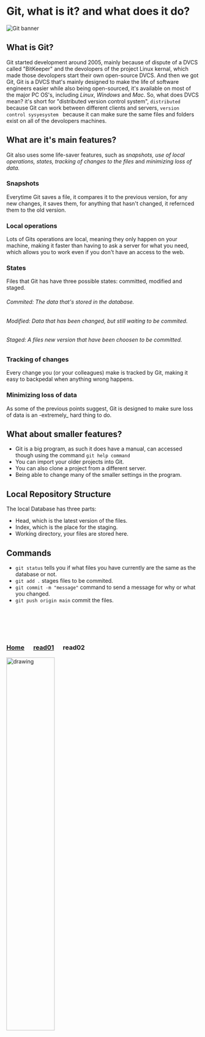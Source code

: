 # Git, what is it? and what does it do?
![Git banner](https://miro.medium.com/max/800/0*XMMzxGh9or2Vbikv.png)
## What is Git?
Git started development around 2005, mainly because of dispute of a DVCS called "BitKeeper" and the devolopers of the project Linux kernal, which made those devolopers start their own open-source DVCS.
And then we got Git, Git is a DVCS that's mainly designed to make the life of software engineers easier while also being open-sourced, it's available on most of the major PC OS's, including _Linux_, _Windows_ and _Mac_.
So, what does DVCS mean? it's short for "distributed version control system", `distributed` because Git can work between different clients and servers, `version control sysyesystem ` because it can make sure the same files and folders exist on all of the devolopers machines.

## What are it's main features?
Git also uses some life-saver features, such as _snapshots, use of local operations, states, tracking of changes to the files_ and _minimizing loss of data._
### Snapshots
Everytime Git saves a file, it compares it to the previous version, for any new changes, it saves them, for anything that hasn't changed, it refernced them to the old version.
### Local operations
Lots of Gits operations are local, meaning they only happen on your machine, making it faster than having to ask a server for what you need, which allows you to work even if you don't have an access to the web.
### States
Files that Git has have three possible states: committed, modified and staged.
###### Commited: The data that's stored in the database.
###### Modified: Data that has been changed, but still waiting to be commited.
###### Staged: A files new version that have been choosen to be committed.
### Tracking of changes
Every change you (or your colleagues) make is tracked by Git, making it easy to backpedal when anything wrong happens.
### Minimizing loss of data
As some of the previous points suggest, Git is designed to make sure loss of data is an -extremely_ hard thing to do. 
## What about smaller features?
- Git is a big program, as such it does have a manual, can accessed though using the command `git help command` 
- You can import your older projects into Git.
- You can also clone a project from a different server.
- Being able to change many of the smaller settings in the program.
## Local Repository Structure
The local Database has three parts:
- Head, which is the latest version of the files.
- Index, which is the place for the staging.
- Working directory, your files are stored here.
## Commands
- `git status` tells you if what files you have currently are the same as the database or not.
- `git add .` stages files to be commited.
- `git commit -m "message"` command to send a message for why or what you changed.
- `git push origin main` commit the files.

<br/><br/> 
<br/><br/>

### [Home](https://suhaib-ersan.github.io/reading-notes/) &nbsp;&nbsp;&nbsp;&nbsp;   [read01](https://suhaib-ersan.github.io/reading-notes/read01)  &nbsp;&nbsp;&nbsp;&nbsp; **read02**
 

 <img src="https://miro.medium.com/max/800/0*XMMzxGh9or2Vbikv.png" alt="drawing" width="50%"/>